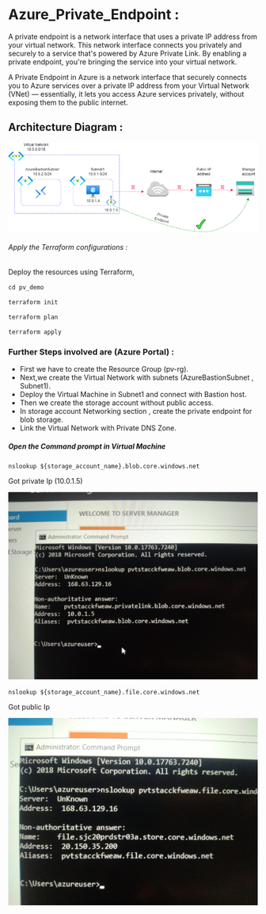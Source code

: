 # Azure_Private_Endpoint :

A private endpoint is a network interface that uses a private IP address from your virtual network. This network interface connects you privately and securely to a service that's powered by Azure Private Link. By enabling a private endpoint, you're bringing the service into your virtual network.

A Private Endpoint in Azure is a network interface that securely connects you to Azure services over a private IP address from your Virtual Network (VNet) — essentially, it lets you access Azure services privately, without exposing them to the public internet.

## Architecture Diagram :

![pv](Images/pv.png)

###### Apply the Terraform configurations :

Deploy the resources using Terraform,
```
cd pv_demo
```
```
terraform init
```
```
terraform plan
```
```
terraform apply
```

### Further Steps involved are (Azure Portal) :

- First we have to create the Resource Group (pv-rg).
- Next,we create the Virtual Network with subnets (AzureBastionSubnet , Subnet1).
- Deploy the Virtual Machine in Subnet1 and connect with Bastion host.
- Then we create the storage account without public access.
- In storage account Networking section , create the private endpoint for blob storage.
- Link the Virtual Network with Private DNS Zone.

##### Open the Command prompt in Virtual Machine

```
nslookup ${storage_account_name}.blob.core.windows.net
```
Got private Ip (10.0.1.5)

![op](Images/Media2.png)

```
nslookup ${storage_account_name}.file.core.windows.net
```
Got public Ip

![op](Images/Media.png)





